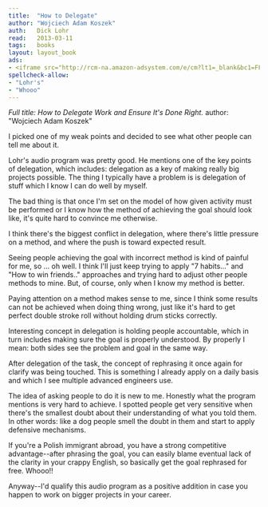```yaml
---
title:	"How to Delegate"
author: "Wojciech Adam Koszek"
auth:	Dick Lohr
read:	2013-03-11
tags:	books
layout: layout_book
ads:
- <iframe src="http://rcm-na.amazon-adsystem.com/e/cm?lt1=_blank&bc1=FFFFFF&IS2=1&npa=1&bg1=FFFFFF&fc1=000000&lc1=FF0C00&t=wkoszek-20&o=1&p=8&l=as4&m=amazon&f=ifr&ref=ss_til&asins=1933328002" style="width:120px;height:240px;" scrolling="no" marginwidth="0" marginheight="0" frameborder="0"></iframe>
spellcheck-allow:
- "Lohr's"
- "Whooo"
---
```

*Full title: How to Delegate Work and Ensure It's Done Right.*
author: "Wojciech Adam Koszek"

I picked one of my weak points and decided to see what other people can tell
me about it.

Lohr's audio program was pretty good. He mentions one of the key points of
delegation, which includes: delegation as a key of making really big
projects possible. The thing I typically have a problem is is delegation of
stuff which I know I can do well by myself.

The bad thing is that once I'm set on the model of how given activity must
be performed or I know how the method of achieving the goal should look
like, it's quite hard to convince me otherwise.

I think there's the biggest conflict in delegation, where there's little
pressure on a method, and where the push is toward expected result.

Seeing people achieving the goal with incorrect method is kind of painful
for me, so ... oh well. I think I'll just keep trying to apply "7 habits..."
and "How to win friends.." approaches and trying hard to adjust other people
methods to mine. But, of course, only when I know my method is better.

Paying attention on a method makes sense to me, since I think some results
can not be achieved when doing thing wrong, just like it's hard to get
perfect double stroke roll without holding drum sticks correctly.

Interesting concept in delegation is holding people accountable, which in
turn includes making sure the goal is properly understood. By properly I
mean: both sides see the problem and goal in the same way.

After delegation of the task, the concept of rephrasing it once again for
clarify was being touched. This is something I already apply on a daily
basis and which I see multiple advanced engineers use.

The idea of asking people to do it is new to me. Honestly what the program
mentions is very hard to achieve. I spotted people get very sensitive when
there's the smallest doubt about their understanding of what you told them.
In other words: like a dog people smell the doubt in them and start to apply
defensive mechanisms.

If you're a Polish immigrant abroad, you have a strong competitive
advantage--after phrasing the goal, you can easily blame eventual lack of
the clarity in your crappy English, so basically get the goal rephrased for
free. Whooo!!

Anyway--I'd qualify this audio program as a positive addition in case you
happen to work on bigger projects in your career.

